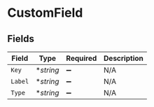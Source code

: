 # CustomField


## Fields

| Field              | Type               | Required           | Description        |
| ------------------ | ------------------ | ------------------ | ------------------ |
| `Key`              | **string*          | :heavy_minus_sign: | N/A                |
| `Label`            | **string*          | :heavy_minus_sign: | N/A                |
| `Type`             | **string*          | :heavy_minus_sign: | N/A                |